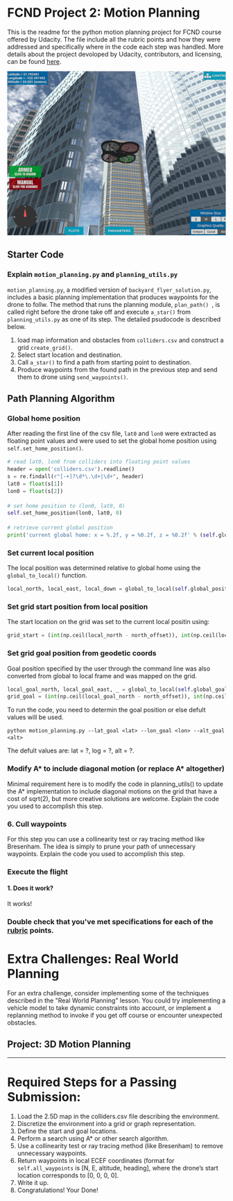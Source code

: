 # FCND Project 2: Motion Planning #
This is the readme for the python motion planning project for FCND course offered by Udacity. The file include all the rubric points and how they were addressed and specifically where in the code each step was handled.
More details about the project devoloped by Udacity, contributors, and licensing, can be found [here](../master/README_Udacity.md).

![Quad Image](./misc/enroute.png)

## Starter Code ##

### Explain `motion_planning.py` and `planning_utils.py` ###
`motion_planning.py`, a modified version of `backyard_flyer_solution.py`, includes a basic planning implementation that produces waypoints for the drone to follw. The method that runs the planning module, `plan_path() `, is called right before the drone take off and execute `a_star()` from `planning_utils.py` as one of its step. The detailed psudocode is described below.

1) load map information and obstacles from `colliders.csv` and construct a grid `create_grid()`.
2) Select start location and destination. 
3) Call `a_star()` to find a path from starting point to destination.
4) Produce waypoints from the found path in the previous step and send them to drone using `send_waypoints()`.


## Path Planning Algorithm ##

### Global home position ###
After reading the first line of the csv file, `lat0` and `lon0` were extracted as floating point values and were used to set the global home position using `self.set_home_position()`. 

```py
# read lat0, lon0 from colliders into floating point values
header = open('colliders.csv').readline()
s = re.findall(r"[-+]?\d*\.\d+|\d+", header)
lat0 = float(s[1])
lon0 = float(s[2])

# set home position to (lon0, lat0, 0)
self.set_home_position(lon0, lat0, 0)

# retrieve current global position
print('current global home: x = %.2f, y = %0.2f, z = %0.2f' % (self.global_position[0],self.global_position[1],self.global_position[2]))

```

### Set current local position ###
The local position was determined relative to global home using the `global_to_local()` function.

```py
local_north, local_east, local_down = global_to_local(self.global_position, self.global_home)
```

### Set grid start position from local position ###
The start location on the grid was set to the current local positin using:
```py
grid_start = (int(np.ceil(local_north - north_offset)), int(np.ceil(local_east - east_offset)))
```

### Set grid goal position from geodetic coords ###
Goal position specified by the user through the command line was also converted from global to local frame and was mapped on the grid. 
```py
local_goal_north, local_goal_east, _ = global_to_local(self.global_goal_position, self.global_home)
grid_goal = (int(np.ceil(local_goal_north - north_offset)), int(np.ceil(local_goal_east - east_offset)))
```

To run the code, you need to determin the goal position or else defult values will be used.
```
python motion_planning.py --lat_goal <lat> --lon_goal <lon> --alt_goal <alt>
```
The defult values are: lat = ?, log = ?, alt = ?.

### Modify A* to include diagonal motion (or replace A* altogether)
Minimal requirement here is to modify the code in planning_utils() to update the A* implementation to include diagonal motions on the grid that have a cost of sqrt(2), but more creative solutions are welcome. Explain the code you used to accomplish this step.

### 6. Cull waypoints 
For this step you can use a collinearity test or ray tracing method like Bresenham. The idea is simply to prune your path of unnecessary waypoints. Explain the code you used to accomplish this step.



### Execute the flight
#### 1. Does it work?
It works!

### Double check that you've met specifications for each of the [rubric](https://review.udacity.com/#!/rubrics/1534/view) points.
  
# Extra Challenges: Real World Planning

For an extra challenge, consider implementing some of the techniques described in the "Real World Planning" lesson. You could try implementing a vehicle model to take dynamic constraints into account, or implement a replanning method to invoke if you get off course or encounter unexpected obstacles.


## Project: 3D Motion Planning


---


# Required Steps for a Passing Submission:
1. Load the 2.5D map in the colliders.csv file describing the environment.
2. Discretize the environment into a grid or graph representation.
3. Define the start and goal locations.
4. Perform a search using A* or other search algorithm.
5. Use a collinearity test or ray tracing method (like Bresenham) to remove unnecessary waypoints.
6. Return waypoints in local ECEF coordinates (format for `self.all_waypoints` is [N, E, altitude, heading], where the drone’s start location corresponds to [0, 0, 0, 0].
7. Write it up.
8. Congratulations!  Your Done!


